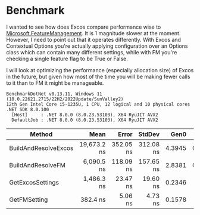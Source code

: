 # Benchmark

I wanted to see how does Excos compare performance wise to [Microsoft.FeatureManagement]().
It is 1 magnitude slower at the moment. However, I need to point out that it operates differently. With Excos and Contextual Options you're actually applying configuration over an Options class which can contain many different settings, while with FM you're checking a single feature flag to be True or False.

I will look at optimizing the performance (especially allocation size) of Excos in the future, but given how most of the time you will be making fewer calls to it than to FM it might be manageable.

```
BenchmarkDotNet v0.13.11, Windows 11 (10.0.22621.2715/22H2/2022Update/SunValley2)
12th Gen Intel Core i5-1235U, 1 CPU, 12 logical and 10 physical cores
.NET SDK 8.0.100
  [Host]     : .NET 8.0.0 (8.0.23.53103), X64 RyuJIT AVX2
  DefaultJob : .NET 8.0.0 (8.0.23.53103), X64 RyuJIT AVX2
```

| Method               | Mean        | Error     | StdDev    | Gen0   | Gen1   | Allocated |
|--------------------- |------------:|----------:|----------:|-------:|-------:|----------:|
| BuildAndResolveExcos | 19,673.2 ns | 352.05 ns | 312.08 ns | 4.3945 | 0.9766 |   27954 B |
| BuildAndResolveFM    |  6,090.5 ns | 118.09 ns | 157.65 ns | 2.8381 | 0.7019 |   17921 B |
| GetExcosSettings     |  1,486.3 ns |  23.47 ns |  19.60 ns | 0.2346 |      - |    1480 B |
| GetFMSetting         |    382.4 ns |   5.06 ns |   4.73 ns | 0.1578 |      - |     992 B |
